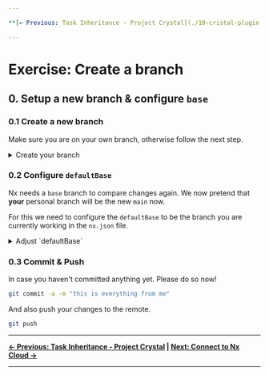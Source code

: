 ```yaml
---

**[← Previous: Task Inheritance - Project Crystal](./10-cristal-plugin.md) | [Next: Connect to Nx Cloud →](./12-connect-to-nx-cloud.md)**

---
```


# Exercise: Create a branch

## 0. Setup a new branch & configure `base`

### 0.1 Create a new branch

Make sure you are on your own branch, otherwise follow the next step.

<details>
  <summary>Create your branch</summary>

You can use the following pattern: `{your-branch-name}`

```bash
git checkout -b {your-branch-name}
```

</details>


### 0.2 Configure `defaultBase`

Nx needs a `base` branch to compare changes again. We now pretend that **your** personal branch
will be the new `main` now.

For this we need to configure the `defaultBase` to be the branch you are currently working in the `nx.json` file.

<details>
  <summary>Adjust `defaultBase`</summary>

```json
// nx.json

{
  "defaultBase": "", // 👈️ the branch you are working on, e.g. solutions/hey-its-mario
}

```

</details>


### 0.3 Commit & Push

In case you haven't committed anything yet. Please do so now!

```bash
git commit -a -m "this is everything from me"
```

And also push your changes to the remote.

```bash
git push
```

---

**[← Previous: Task Inheritance - Project Crystal](./10-cristal-plugin.md) | [Next: Connect to Nx Cloud →](./12-connect-to-nx-cloud.md)**

---
